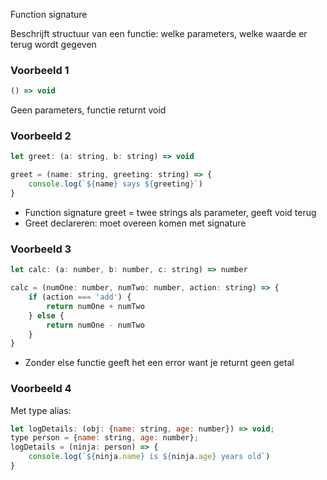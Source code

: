 Function signature

Beschrijft structuur van een functie: welke parameters, welke waarde er terug wordt gegeven

### Voorbeeld 1
```javascript
() => void
```
Geen parameters, functie returnt void

### Voorbeeld 2
```javascript
let greet: (a: string, b: string) => void

greet = (name: string, greeting: string) => {
    console.log(`${name} says ${greeting}`)
}
```
* Function signature greet = twee strings als parameter, geeft void terug
* Greet declareren: moet overeen komen met signature

### Voorbeeld 3
```javascript
let calc: (a: number, b: number, c: string) => number

calc = (numOne: number, numTwo: number, action: string) => {
    if (action === 'add') {
        return numOne + numTwo
    } else {
        return numOne - numTwo
    }
}
```
* Zonder else functie geeft het een error want je returnt geen getal

### Voorbeeld 4
Met type alias:
```javascript
let logDetails: (obj: {name: string, age: number}) => void;
type person = {name: string, age: number};
logDetails = (ninja: person) => {
    console.log(`${ninja.name} is ${ninja.age} years old`)
}
```